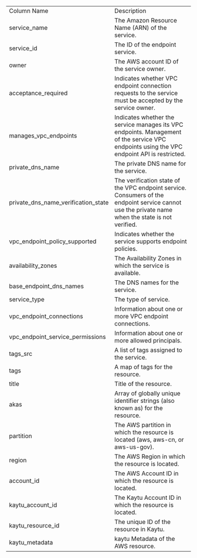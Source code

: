 <table>
	<tr><td>Column Name</td><td>Description</td></tr>
	<tr><td>service_name</td><td>The Amazon Resource Name (ARN) of the service.</td></tr>
	<tr><td>service_id</td><td>The ID of the endpoint service.</td></tr>
	<tr><td>owner</td><td>The AWS account ID of the service owner.</td></tr>
	<tr><td>acceptance_required</td><td>Indicates whether VPC endpoint connection requests to the service must be accepted by the service owner.</td></tr>
	<tr><td>manages_vpc_endpoints</td><td>Indicates whether the service manages its VPC endpoints. Management of the service VPC endpoints using the VPC endpoint API is restricted.</td></tr>
	<tr><td>private_dns_name</td><td>The private DNS name for the service.</td></tr>
	<tr><td>private_dns_name_verification_state</td><td>The verification state of the VPC endpoint service. Consumers of the endpoint service cannot use the private name when the state is not verified.</td></tr>
	<tr><td>vpc_endpoint_policy_supported</td><td>Indicates whether the service supports endpoint policies.</td></tr>
	<tr><td>availability_zones</td><td>The Availability Zones in which the service is available.</td></tr>
	<tr><td>base_endpoint_dns_names</td><td>The DNS names for the service.</td></tr>
	<tr><td>service_type</td><td>The type of service.</td></tr>
	<tr><td>vpc_endpoint_connections</td><td>Information about one or more VPC endpoint connections.</td></tr>
	<tr><td>vpc_endpoint_service_permissions</td><td>Information about one or more allowed principals.</td></tr>
	<tr><td>tags_src</td><td>A list of tags assigned to the service.</td></tr>
	<tr><td>tags</td><td>A map of tags for the resource.</td></tr>
	<tr><td>title</td><td>Title of the resource.</td></tr>
	<tr><td>akas</td><td>Array of globally unique identifier strings (also known as) for the resource.</td></tr>
	<tr><td>partition</td><td>The AWS partition in which the resource is located (aws, aws-cn, or aws-us-gov).</td></tr>
	<tr><td>region</td><td>The AWS Region in which the resource is located.</td></tr>
	<tr><td>account_id</td><td>The AWS Account ID in which the resource is located.</td></tr>
	<tr><td>kaytu_account_id</td><td>The Kaytu Account ID in which the resource is located.</td></tr>
	<tr><td>kaytu_resource_id</td><td>The unique ID of the resource in Kaytu.</td></tr>
	<tr><td>kaytu_metadata</td><td>kaytu Metadata of the AWS resource.</td></tr>
</table>